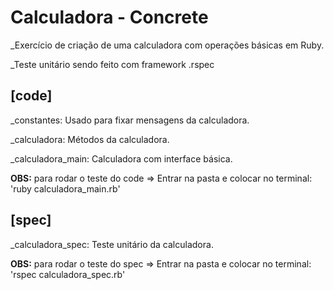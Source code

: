 # Calculadora - Concrete

_Exercício de criação de uma calculadora com operações básicas em Ruby.

_Teste unitário sendo feito com framework .rspec


## [code]
_constantes: Usado para fixar mensagens da calculadora.

_calculadora: Métodos da calculadora.

_calculadora_main: Calculadora com interface básica.


**OBS:**
para rodar o teste do code => Entrar na pasta e colocar no terminal: 'ruby calculadora_main.rb'

## [spec]
_calculadora_spec: Teste unitário da calculadora.


**OBS:**
para rodar o teste do spec => Entrar na pasta e colocar no terminal: 'rspec calculadora_spec.rb'